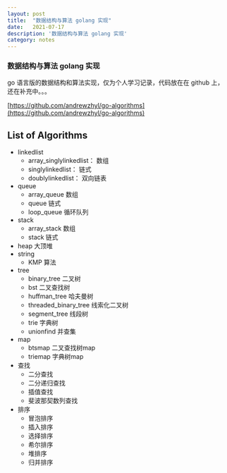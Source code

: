 ```yaml
---
layout: post
title:  "数据结构与算法 golang 实现"
date:   2021-07-17
description: '数据结构与算法 golang 实现'
category: notes
---
```


### 数据结构与算法 golang 实现

go 语言版的数据结构和算法实现，仅为个人学习记录，代码放在在 github 上，还在补充中。。。

[https://github.com/andrewzhyl/go-algorithms](https://github.com/andrewzhyl/go-algorithms)

## List of Algorithms

- linkedlist
  - array_singlylinkedlist： 数组
  - singlylinkedlist： 链式
  - doublylinkedlist： 双向链表
- queue
  - array_queue 数组
  - queue 链式
  - loop_queue 循环队列
- stack
  - array_stack 数组
  - stack 链式
- heap 大顶堆
- string  
  - KMP 算法
- tree
  - binary_tree 二叉树
  - bst 二叉查找树
  - huffman_tree 哈夫曼树
  - threaded_binary_tree 线索化二叉树
  - segment_tree 线段树
  - trie 字典树
  - unionfind 并查集
- map
  - btsmap 二叉查找树map
  - triemap 字典树map
- 查找
  - 二分查找
  - 二分递归查找
  - 插值查找
  - 斐波那契数列查找
- 排序
  - 冒泡排序
  - 插入排序
  - 选择排序
  - 希尔排序
  - 堆排序
  - 归并排序

